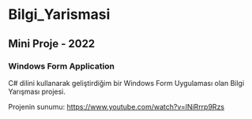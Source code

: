 # Bilgi_Yarismasi
## Mini Proje - 2022
### Windows Form Application

C# dilini kullanarak geliştirdiğim bir Windows Form Uygulaması olan Bilgi Yarışması projesi.

Projenin sunumu: https://www.youtube.com/watch?v=lNiRrrp9Rzs
